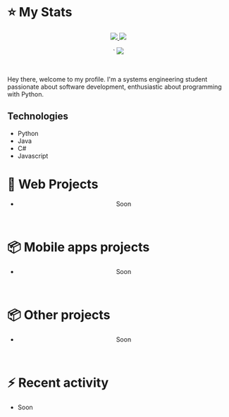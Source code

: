 # :star: My Stats
<p align="center"><a href="#">
  <img src="https://github-readme-stats.vercel.app/api?username=dgonzalez211&show_icons=true&include_all_commits=true&line_height=33&count_private=true&theme=nord" />
  <img src="https://github-readme-stats.vercel.app/api/top-langs?username=dgonzalez211&langs_count=4&count_private=true&theme=nord" />
</a></p>
<p align="center"><a href`="#">`
  <img src="https://github-profile-trophy.vercel.app/?username=dgonzalez211&margin-w=28&margin-h=15&theme=nord" />
</p></a></p>
  
<br>

Hey there, welcome to my profile. I'm a systems engineering student passionate about software development, enthusiastic about programming with Python.

## Technologies
- Python
- Java
- C#
- Javascript
  
# :book: Web Projects
<div align="center">
  
- Soon 
  
</div>
  
<br>
  
# :package: Mobile apps projects
<div align="center">
  
- Soon
  
</div>
  
<br>
  
# :package: Other projects
<div align="center">
  
 - Soon
 
</div>
  
<br>
  
# :zap: Recent activity
<!--START_SECTION:activity-->
- Soon
<!--END_SECTION:activity-->
